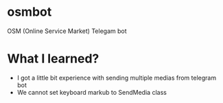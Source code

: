 # osmbot
OSM (Online Service Market) Telegam bot

# What I learned?
<ul>
  <li>I got a little bit experience with sending multiple medias from telegram bot</li>
  <li>We cannot set keyboard markub to SendMedia class</li>
</ul>

